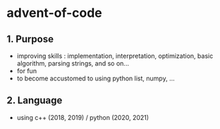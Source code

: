 # advent-of-code

## 1. Purpose
- improving skills : implementation, interpretation, optimization, basic algorithm, parsing strings, and so on...
- for fun
- to become accustomed to using python list, numpy, ...

## 2. Language
- using c++ (2018, 2019) / python (2020, 2021)
